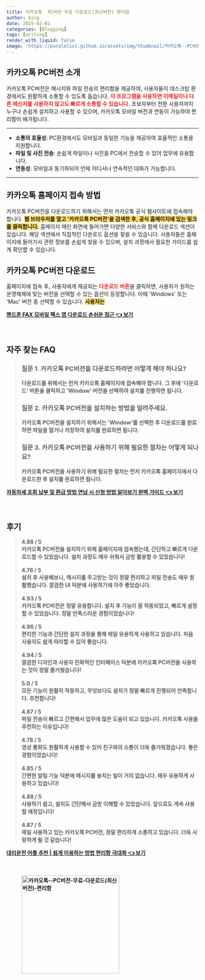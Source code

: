 ```yaml
---
title: 카카오톡  PC버전 무료 다운로드(최신버전) 편리함
author: bing
date: 2025-02-02
categories: [Blogging]
tags: [writing]
render_with_liquid: false
image: 'https://purplelist.github.io/assets/img/thumbnail/카카오톡--PC버전-무료-다운로드(최신버전)-편리함.webp'
---
```



<h2 id='카카오톡_PC버전_소개'>카카오톡 PC버전 소개</h2>

<p>카카오톡 PC버전은 메시지와 파일 전송의 편리함을 제공하여, 사용자들이 데스크탑 환경에서도 원활하게 소통할 수 있도록 돕습니다. <b><span style="color: #ee2323;">이 프로그램을 사용하면 이메일이나 다른 메신저를 사용하지 않고도 빠르게 소통할 수 있습니다.</span></b> 초보자부터 전문 사용자까지 누구나 손쉽게 설치하고 사용할 수 있으며, 카카오톡 모바일 버전과 연동이 가능하여 편리함이 배가됩니다.</p>

<hr />

<ul>
    <li><b>소통의 효율성</b>: PC환경에서도 모바일과 동일한 기능을 제공하여 효율적인 소통을 지원합니다.</li>
    <li><b>파일 및 사진 전송</b>: 손쉽게 파일이나 사진을 PC에서 전송할 수 있어 업무에 유용합니다.</li>
    <li><b>연동성</b>: 모바일과 동기화되어 언제 어디서나 연속적인 대화가 가능합니다.</li>
</ul>

<hr />

<h2 id='카카오톡_홈페이지_접속'>카카오톡 홈페이지 접속 방법</h2>

<p>카카오톡 PC버전을 다운로드하기 위해서는 먼저 카카오톡 공식 웹사이트에 접속해야 합니다. <b><span style="background-color: #ffe066;">웹 브라우저를 열고 '카카오톡 PC버전'을 검색한 후, 공식 홈페이지에 있는 링크를 클릭합니다.</span></b> 홈페이지 메인 화면에 들어가면 다양한 서비스와 함께 다운로드 섹션이 있습니다. 해당 섹션에서 직접적인 다운로드 옵션을 찾을 수 있습니다. 사용자들은 홈페이지에 들어가서 관련 정보를 손쉽게 찾을 수 있으며, 설치 과정에서 필요한 가이드를 쉽게 확인할 수 있습니다.</p>

<h2 id='카카오톡_PC버전_다운로드'>카카오톡 PC버전 다운로드</h2>

<p><p>홈페이지에 접속 후, 사용자에게 제공되는 <b><span style="color: #ee2323;">다운로드 버튼</span></b>을 클릭하면, 사용자가 원하는 운영체제에 맞는 버전을 선택할 수 있는 옵션이 등장합니다. 이때 'Windows' 또는 'Mac' 버전 중 선택할 수 있습니다. <b><span style="background-color: #ffe066;">사용자는</p>
<p><a class="click-button" title="핸드폰 FAX 모바일 팩스 앱 다운로드 손쉬운 접근" href="https://purplelist.github.io/posts/%ED%95%B8%EB%93%9C%ED%8F%B0-FAX-%EB%AA%A8%EB%B0%94%EC%9D%BC-%ED%8C%A9%EC%8A%A4-%EC%95%B1-%EB%8B%A4%EC%9A%B4%EB%A1%9C%EB%93%9C-%EC%86%90%EC%89%AC%EC%9A%B4-%EC%A0%91%EA%B7%BC/" rel="dofollow">핸드폰 FAX 모바일 팩스 앱 다운로드 손쉬운 접근 👈 보기</a></p><br>
<h2 id='자주_찾는_FAQ'>자주 찾는 FAQ</h2>
<div itemscope="" itemtype="https://schema.org/FAQPage"> 
<blockquote> 
<div itemscope="" itemprop="mainEntity" itemtype="https://schema.org/Question"> 
<h3 itemprop="name">질문 1. 카카오톡 PC버전을 다운로드하려면 어떻게 해야 하나요?</h3> 
<div itemscope="" itemprop="acceptedAnswer" itemtype="https://schema.org/Answer"> 
<span itemprop="text"> 
<p>다운로드를 위해서는 먼저 카카오톡 홈페이지에 접속해야 합니다. 그 후에 '다운로드' 버튼을 클릭하고 'Window' 버전을 선택하여 설치를 진행하면 됩니다.</p> 
</span> 
</div> 
</div> 
<div itemscope="" itemprop="mainEntity" itemtype="https://schema.org/Question"> 
<h3 itemprop="name">질문 2. 카카오톡 PC버전을 설치하는 방법을 알려주세요.</h3> 
<div itemscope="" itemprop="acceptedAnswer" itemtype="https://schema.org/Answer"> 
<span itemprop="text"> 
<p>카카오톡 PC버전을 설치하기 위해서는 'Window'를 선택한 후 다운로드를 완료하면 파일을 열거나 저장하여 설치를 완료하면 됩니다.</p> 
</span> 
</div> 
</div> 
<div itemscope="" itemprop="mainEntity" itemtype="https://schema.org/Question"> 
<h3 itemprop="name">질문 3. 카카오톡 PC버전을 사용하기 위해 필요한 절차는 어떻게 되나요?</h3> 
<div itemscope="" itemprop="acceptedAnswer" itemtype="https://schema.org/Answer"> 
<span itemprop="text"> 
<p>카카오톡 PC버전을 사용하기 위해 필요한 절차는 먼저 카카오톡 홈페이지에서 다운로드한 후 설치를 완료하면 됩니다.</p> 
</span> 
</div> 
</div> 
</blockquote> 
</div>
<p><a class="click-button" title="자동차세 조회 납부 및 환급 방법 연납 시 신청 방법 알아보기 완벽 가이드" href="https://purplelist.github.io/posts/%EC%9E%90%EB%8F%99%EC%B0%A8%EC%84%B8-%EC%A1%B0%ED%9A%8C-%EB%82%A9%EB%B6%80-%EB%B0%8F-%ED%99%98%EA%B8%89-%EB%B0%A9%EB%B2%95-%EC%97%B0%EB%82%A9-%EC%8B%9C-%EC%8B%A0%EC%B2%AD-%EB%B0%A9%EB%B2%95-%EC%95%8C%EC%95%84%EB%B3%B4%EA%B8%B0-%EC%99%84%EB%B2%BD-%EA%B0%80%EC%9D%B4%EB%93%9C/" rel="dofollow">자동차세 조회 납부 및 환급 방법 연납 시 신청 방법 알아보기 완벽 가이드 👈 보기</a></p><br>
<h2 id='후기'>후기</h2>
<div itemscope itemtype="https://schema.org/Product">
  <blockquote>
  <div itemprop="review" itemscope itemtype="https://schema.org/Review">
      <div itemprop="reviewRating" itemscope itemtype="https://schema.org/Rating"> <span itemprop="ratingValue">4.86</span> / <span itemprop="bestRating">5</span> </div>
      <span itemprop="reviewBody">카카오톡 PC버전을 설치하기 위해 홈페이지에 접속했는데, 간단하고 빠르게 다운로드할 수 있었습니다. 설치 과정도 매우 쉬워서 금방 활용할 수 있었습니다!</span>
  </div>
  <br>
  <div itemprop="review" itemscope itemtype="https://schema.org/Review">
      <div itemprop="reviewRating" itemscope itemtype="https://schema.org/Rating"> <span itemprop="ratingValue">4.76</span> / <span itemprop="bestRating">5</span> </div>
      <span itemprop="reviewBody">설치 후 사용해보니, 메시지를 주고받는 것이 정말 편리하고 파일 전송도 매우 원활했습니다. 깔끔한 UI 덕분에 사용하기에 아주 좋았습니다.</span>
  </div>
  <br>
  <div itemprop="review" itemscope itemtype="https://schema.org/Review">
      <div itemprop="reviewRating" itemscope itemtype="https://schema.org/Rating"> <span itemprop="ratingValue">4.93</span> / <span itemprop="bestRating">5</span> </div>
      <span itemprop="reviewBody">카카오톡 PC버전은 정말 유용합니다. 설치 후 기능이 잘 작동되었고, 빠르게 설정할 수 있었습니다. 정말 만족스러운 경험이었습니다!</span>
  </div>
  <br>
  <div itemprop="review" itemscope itemtype="https://schema.org/Review">
      <div itemprop="reviewRating" itemscope itemtype="https://schema.org/Rating"> <span itemprop="ratingValue">4.96</span> / <span itemprop="bestRating">5</span> </div>
      <span itemprop="reviewBody">편리한 기능과 간단한 설치 과정을 통해 매일 유용하게 사용하고 있습니다. 처음 사용자도 쉽게 따라할 수 있어 좋습니다.</span>
  </div>
  <br>
  <div itemprop="review" itemscope itemtype="https://schema.org/Review">
      <div itemprop="reviewRating" itemscope itemtype="https://schema.org/Rating"> <span itemprop="ratingValue">4.94</span> / <span itemprop="bestRating">5</span> </div>
      <span itemprop="reviewBody">깔끔한 디자인과 사용자 친화적인 인터페이스 덕분에 카카오톡 PC버전을 사용하는 것이 정말 즐거웠습니다!</span>
  </div>
  <br>
  <div itemprop="review" itemscope itemtype="https://schema.org/Review">
      <div itemprop="reviewRating" itemscope itemtype="https://schema.org/Rating"> <span itemprop="ratingValue">5.0</span> / <span itemprop="bestRating">5</span> </div>
      <span itemprop="reviewBody">모든 기능이 원활히 작동하고, 무엇보다도 설치가 정말 빠르게 진행되어 만족합니다. 추천합니다!</span>
  </div>
  <br>
  <div itemprop="review" itemscope itemtype="https://schema.org/Review">
      <div itemprop="reviewRating" itemscope itemtype="https://schema.org/Rating"> <span itemprop="ratingValue">4.87</span> / <span itemprop="bestRating">5</span> </div>
      <span itemprop="reviewBody">파일 전송이 빠르고 간편해서 업무에 많은 도움이 되고 있습니다. 카카오톡 사용을 추천하는 이유입니다!</span>
  </div>
  <br>
  <div itemprop="review" itemscope itemtype="https://schema.org/Review">
      <div itemprop="reviewRating" itemscope itemtype="https://schema.org/Rating"> <span itemprop="ratingValue">4.78</span> / <span itemprop="bestRating">5</span> </div>
      <span itemprop="reviewBody">영상 통화도 원활하게 사용할 수 있어 친구와의 소통이 더욱 즐거워졌습니다. 좋은 경험이었습니다!</span>
  </div>
  <br>
  <div itemprop="review" itemscope itemtype="https://schema.org/Review">
      <div itemprop="reviewRating" itemscope itemtype="https://schema.org/Rating"> <span itemprop="ratingValue">4.85</span> / <span itemprop="bestRating">5</span> </div>
      <span itemprop="reviewBody">간편한 알림 기능 덕분에 메시지를 놓치는 일이 거의 없습니다. 매우 유용하게 사용하고 있습니다!</span>
  </div>
  <br>
  <div itemprop="review" itemscope itemtype="https://schema.org/Review">
      <div itemprop="reviewRating" itemscope itemtype="https://schema.org/Rating"> <span itemprop="ratingValue">4.88</span> / <span itemprop="bestRating">5</span> </div>
      <span itemprop="reviewBody">사용하기 쉽고, 설치도 간단해서 금방 이해할 수 있었습니다. 앞으로도 계속 사용할 예정입니다!</span>
  </div>
  <br>
  <div itemprop="review" itemscope itemtype="https://schema.org/Review">
      <div itemprop="reviewRating" itemscope itemtype="https://schema.org/Rating"> <span itemprop="ratingValue">4.87</span> / <span itemprop="bestRating">5</span> </div>
      <span itemprop="reviewBody">매일 사용하고 있는 카카오톡 PC버전, 정말 편리하게 소통하고 있습니다. 더욱 사랑하게 될 것 같습니다!</span>
  </div>
  </blockquote>
</div>
<p><a class="click-button" title="대리운전 어플 추천 | 쉽게 이용하는 방법 편리함 극대화" href="https://purplelist.github.io/posts/%EB%8C%80%EB%A6%AC%EC%9A%B4%EC%A0%84-%EC%96%B4%ED%94%8C-%EC%B6%94%EC%B2%9C-%EC%89%BD%EA%B2%8C-%EC%9D%B4%EC%9A%A9%ED%95%98%EB%8A%94-%EB%B0%A9%EB%B2%95-%ED%8E%B8%EB%A6%AC%ED%95%A8-%EA%B7%B9%EB%8C%80%ED%99%94/" rel="dofollow">대리운전 어플 추천 | 쉽게 이용하는 방법 편리함 극대화 👈 보기</a></p><br>
<figure class="image"><img src="https://purplelist.github.io/assets/img/thumbnail/카카오톡--PC버전-무료-다운로드(최신버전)-편리함.webp" alt="카카오톡--PC버전-무료-다운로드(최신버전)-편리함" width="256" height="256"></figure>